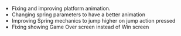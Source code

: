 - Fixing and improving platform animation.
- Changing spring parameters to have a better animation
- Improving Spring mechanics to jump higher on jump action pressed
- Fixing showing Game Over screen instead of Win screen
